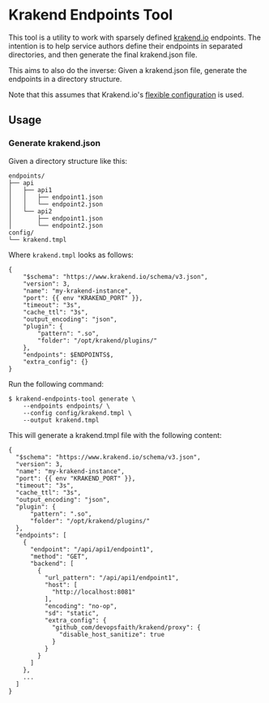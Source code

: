 # Krakend Endpoints Tool

This tool is a utility to work with sparsely defined [krakend.io](https://www.krakend.io/)
endpoints. The intention is to help service authors define their endpoints in
separated directories, and then generate the final krakend.json file.

This aims to also do the inverse: Given a krakend.json file, generate the
endpoints in a directory structure.

Note that this assumes that Krakend.io's [flexible configuration](
https://www.krakend.io/docs/configuration/flexible-config/) is used.

## Usage

### Generate krakend.json

Given a directory structure like this:

    endpoints/
    ├── api
    │   ├── api1
    │   │   ├── endpoint1.json
    │   │   └── endpoint2.json
    │   └── api2
    │       ├── endpoint1.json
    │       └── endpoint2.json
    config/
    └── krakend.tmpl

Where `krakend.tmpl` looks as follows:

    {
        "$schema": "https://www.krakend.io/schema/v3.json",
        "version": 3,
        "name": "my-krakend-instance",
        "port": {{ env "KRAKEND_PORT" }},
        "timeout": "3s",
        "cache_ttl": "3s",
        "output_encoding": "json",
        "plugin": {
            "pattern": ".so",
            "folder": "/opt/krakend/plugins/"
        },
        "endpoints": $ENDPOINTS$,
        "extra_config": {}
    }

Run the following command:

    $ krakend-endpoints-tool generate \
        --endpoints endpoints/ \
        --config config/krakend.tmpl \
        --output krakend.tmpl

This will generate a krakend.tmpl file with the following content:

    {
      "$schema": "https://www.krakend.io/schema/v3.json",
      "version": 3,
      "name": "my-krakend-instance",
      "port": {{ env "KRAKEND_PORT" }},
      "timeout": "3s",
      "cache_ttl": "3s",
      "output_encoding": "json",
      "plugin": {
          "pattern": ".so",
          "folder": "/opt/krakend/plugins/"
      },
      "endpoints": [
        {
          "endpoint": "/api/api1/endpoint1",
          "method": "GET",
          "backend": [
            {
              "url_pattern": "/api/api1/endpoint1",
              "host": [
                "http://localhost:8081"
              ],
              "encoding": "no-op",
              "sd": "static",
              "extra_config": {
                "github_com/devopsfaith/krakend/proxy": {
                  "disable_host_sanitize": true
                }
              }
            }
          ]
        },
        ...
      ]
    }